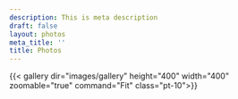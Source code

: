```yaml
---
description: This is meta description
draft: false
layout: photos
meta_title: ''
title: Photos
---
```


{{< gallery dir="images/gallery" height="400" width="400" zoomable="true" command="Fit"  class="pt-10">}}